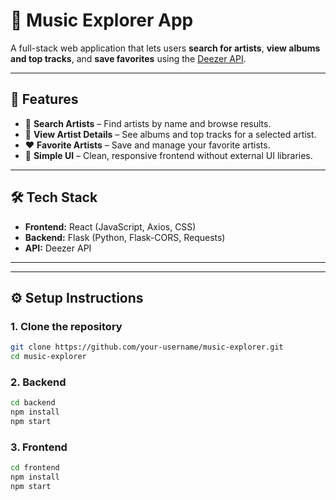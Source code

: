 # 🎵 Music Explorer App

A full-stack web application that lets users **search for artists**, **view albums and top tracks**, and **save favorites** using the [Deezer API](https://developers.deezer.com/api).

---

## 🚀 Features
- 🔎 **Search Artists** – Find artists by name and browse results.
- 👤 **View Artist Details** – See albums and top tracks for a selected artist.
- ❤️ **Favorite Artists** – Save and manage your favorite artists.
- 🎨 **Simple UI** – Clean, responsive frontend without external UI libraries.

---

## 🛠️ Tech Stack
- **Frontend:** React (JavaScript, Axios, CSS)
- **Backend:** Flask (Python, Flask-CORS, Requests)
- **API:** Deezer API

---


---

## ⚙️ Setup Instructions

### 1. Clone the repository
```bash
git clone https://github.com/your-username/music-explorer.git
cd music-explorer
```
### 2. Backend
```bash
cd backend
npm install
npm start
```
### 3. Frontend
```bash
cd frontend
npm install
npm start
```


